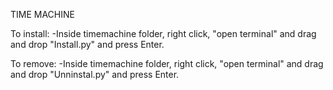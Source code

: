 TIME MACHINE

To install:
-Inside timemachine folder, right click, "open terminal" and drag and drop "Install.py" and press Enter.

To remove:
-Inside timemachine folder, right click, "open terminal" and drag and drop "Unninstal.py" and press Enter.
